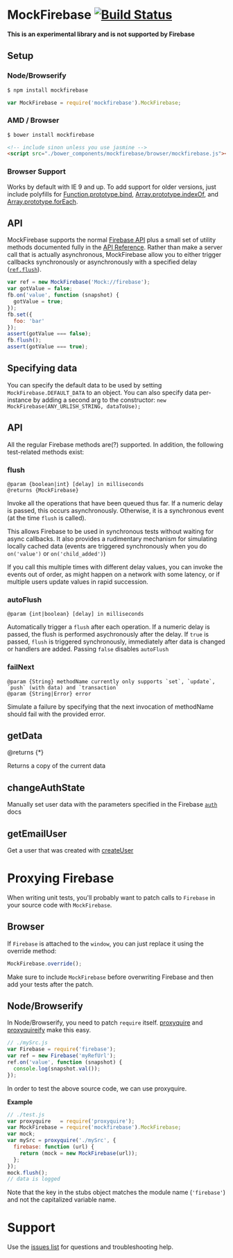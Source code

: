MockFirebase [![Build Status](https://travis-ci.org/katowulf/mockfirebase.svg?branch=master)](https://travis-ci.org/katowulf/mockfirebase)
============

**This is an experimental library and is not supported by Firebase**

## Setup

### Node/Browserify

```bash
$ npm install mockfirebase
```

```js
var MockFirebase = require('mockfirebase').MockFirebase;
```

### AMD / Browser

```bash
$ bower install mockfirebase
```

```html
<!-- include sinon unless you use jasmine -->
<script src="./bower_components/mockfirebase/browser/mockfirebase.js"></script>
```

### Browser Support

Works by default with IE 9 and up. To add support for older versions, just include polyfills for [Function.prototype.bind](https://developer.mozilla.org/en-US/docs/Web/JavaScript/Reference/Global_Objects/Function/bind#Compatibility),
[Array.prototype.indexOf](https://developer.mozilla.org/en-US/docs/Web/JavaScript/Reference/Global_Objects/Array/indexOf#Polyfill), and [Array.prototype.forEach](https://developer.mozilla.org/en-US/docs/Web/JavaScript/Reference/Global_Objects/Array/forEach#Polyfill).

## API

MockFirebase supports the normal [Firebase API](https://www.firebase.com/docs/web/api/) plus a small set of utility methods documented fully in the [API Reference](API.md). Rather than make a server call that is actually asynchronous, MockFirebase allow you to either trigger callbacks synchronously or asynchronously with a specified delay ([`ref.flush`](API.md#flushdelay---ref)).

```js
var ref = new MockFirebase('Mock://firebase');
var gotValue = false;
fb.on('value', function (snapshot) {
  gotValue = true;
});
fb.set({
  foo: 'bar'
});
assert(gotValue === false);
fb.flush();
assert(gotValue === true);
```

## Specifying data

You can specify the default data to be used by setting `MockFirebase.DEFAULT_DATA` to an object. You can also
specify data per-instance by adding a second arg to the constructor:  `new MockFirebase(ANY_URLISH_STRING, dataToUse);`

## API

All the regular Firebase methods are(?) supported. In addition, the following test-related methods exist:

### flush

    @param {boolean|int} [delay] in milliseconds
    @returns {MockFirebase}

Invoke all the operations that have been queued thus far. If a numeric delay is passed, this
occurs asynchronously. Otherwise, it is a synchronous event (at the time `flush` is called).

This allows Firebase to be used in synchronous tests without waiting for async callbacks. It also
provides a rudimentary mechanism for simulating locally cached data (events are triggered
synchronously when you do `on('value')` or `on('child_added')`)

If you call this multiple times with different delay values, you can invoke the events out
of order, as might happen on a network with some latency, or if multiple users update values in rapid succession.

### autoFlush

    @param {int|boolean} [delay] in milliseconds

Automatically trigger a `flush` after each operation. If a numeric delay is passed, the flush is performed asychronously after the delay. If `true` is passed, `flush` is triggered synchronously, immediately after data is changed or handlers are added. Passing `false` disables `autoFlush`

### failNext

    @param {String} methodName currently only supports `set`, `update`, `push` (with data) and `transaction`
    @param {String|Error} error

Simulate a failure by specifying that the next invocation of methodName should fail with the provided error.

## getData

@returns {*}

Returns a copy of the current data

## changeAuthState

Manually set user data with the parameters specified in the Firebase [`auth`](https://www.firebase.com/docs/web/api/firebase/onauth.html) docs

## getEmailUser

Get a user that was created with [createUser](https://www.firebase.com/docs/web/api/firebase/createuser.html)

# Proxying Firebase

When writing unit tests, you'll probably want to patch calls to `Firebase` in your source code with `MockFirebase`.

## Browser

If `Firebase` is attached to the `window`, you can just replace it using the override method:

```js
MockFirebase.override();
```

Make sure to include `MockFirebase` before overwriting Firebase and then add your tests after the patch.

## Node/Browserify
In Node/Browserify, you need to patch `require` itself. [proxyquire](https://github.com/thlorenz/proxyquire) and [proxyquireify](https://github.com/thlorenz/proxyquireify) make this easy.

```js
// ./mySrc.js
var Firebase = require('firebase');
var ref = new Firebase('myRefUrl');
ref.on('value', function (snapshot) {
  console.log(snapshot.val());
});
```

In order to test the above source code, we can use proxyquire.

**Example**

```js
// ./test.js
var proxyquire   = require('proxyquire');
var MockFirebase = require('mockfirebase').MockFirebase;
var mock;
var mySrc = proxyquire('./mySrc', {
  firebase: function (url) {
    return (mock = new MockFirebase(url));
  };
});
mock.flush();
// data is logged
```

Note that the key in the stubs object matches the module name (`'firebase'`) and not the capitalized variable name.

# Support

Use the [issues list](https://github.com/katowulf/mockfirebase/issues) for questions and troubleshooting help.
